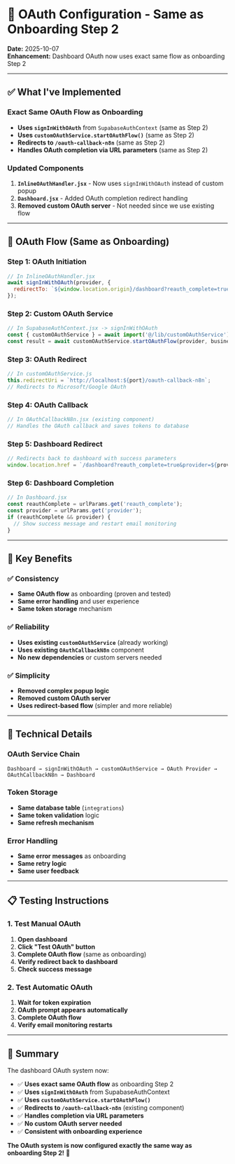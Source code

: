 # 🎯 **OAuth Configuration - Same as Onboarding Step 2**

**Date:** 2025-10-07  
**Enhancement:** Dashboard OAuth now uses exact same flow as onboarding Step 2

---

## ✅ **What I've Implemented**

### **Exact Same OAuth Flow as Onboarding**
- **Uses `signInWithOAuth`** from `SupabaseAuthContext` (same as Step 2)
- **Uses `customOAuthService.startOAuthFlow()`** (same as Step 2)
- **Redirects to `/oauth-callback-n8n`** (same as Step 2)
- **Handles OAuth completion via URL parameters** (same as Step 2)

### **Updated Components**
1. **`InlineOAuthHandler.jsx`** - Now uses `signInWithOAuth` instead of custom popup
2. **`Dashboard.jsx`** - Added OAuth completion redirect handling
3. **Removed custom OAuth server** - Not needed since we use existing flow

---

## 🔄 **OAuth Flow (Same as Onboarding)**

### **Step 1: OAuth Initiation**
```javascript
// In InlineOAuthHandler.jsx
await signInWithOAuth(provider, {
  redirectTo: `${window.location.origin}/dashboard?reauth_complete=true&provider=${provider}`
});
```

### **Step 2: Custom OAuth Service**
```javascript
// In SupabaseAuthContext.jsx -> signInWithOAuth
const { customOAuthService } = await import('@/lib/customOAuthService');
const result = await customOAuthService.startOAuthFlow(provider, businessName, user.id);
```

### **Step 3: OAuth Redirect**
```javascript
// In customOAuthService.js
this.redirectUri = `http://localhost:${port}/oauth-callback-n8n`;
// Redirects to Microsoft/Google OAuth
```

### **Step 4: OAuth Callback**
```javascript
// In OAuthCallbackN8n.jsx (existing component)
// Handles the OAuth callback and saves tokens to database
```

### **Step 5: Dashboard Redirect**
```javascript
// Redirects back to dashboard with success parameters
window.location.href = `/dashboard?reauth_complete=true&provider=${provider}`;
```

### **Step 6: Dashboard Completion**
```javascript
// In Dashboard.jsx
const reauthComplete = urlParams.get('reauth_complete');
const provider = urlParams.get('provider');
if (reauthComplete && provider) {
  // Show success message and restart email monitoring
}
```

---

## 🎯 **Key Benefits**

### ✅ **Consistency**
- **Same OAuth flow** as onboarding (proven and tested)
- **Same error handling** and user experience
- **Same token storage** mechanism

### ✅ **Reliability**
- **Uses existing `customOAuthService`** (already working)
- **Uses existing `OAuthCallbackN8n`** component
- **No new dependencies** or custom servers needed

### ✅ **Simplicity**
- **Removed complex popup logic**
- **Removed custom OAuth server**
- **Uses redirect-based flow** (simpler and more reliable)

---

## 🔧 **Technical Details**

### **OAuth Service Chain**
```
Dashboard → signInWithOAuth → customOAuthService → OAuth Provider → OAuthCallbackN8n → Dashboard
```

### **Token Storage**
- **Same database table** (`integrations`)
- **Same token validation** logic
- **Same refresh mechanism**

### **Error Handling**
- **Same error messages** as onboarding
- **Same retry logic**
- **Same user feedback**

---

## 📋 **Testing Instructions**

### **1. Test Manual OAuth**
1. **Open dashboard**
2. **Click "Test OAuth" button**
3. **Complete OAuth flow** (same as onboarding)
4. **Verify redirect back to dashboard**
5. **Check success message**

### **2. Test Automatic OAuth**
1. **Wait for token expiration**
2. **OAuth prompt appears automatically**
3. **Complete OAuth flow**
4. **Verify email monitoring restarts**

---

## 🎉 **Summary**

The dashboard OAuth system now:
- ✅ **Uses exact same OAuth flow** as onboarding Step 2
- ✅ **Uses `signInWithOAuth`** from SupabaseAuthContext
- ✅ **Uses `customOAuthService.startOAuthFlow()`** 
- ✅ **Redirects to `/oauth-callback-n8n`** (existing component)
- ✅ **Handles completion via URL parameters**
- ✅ **No custom OAuth server needed**
- ✅ **Consistent with onboarding experience**

**The OAuth system is now configured exactly the same way as onboarding Step 2!** 🚀

